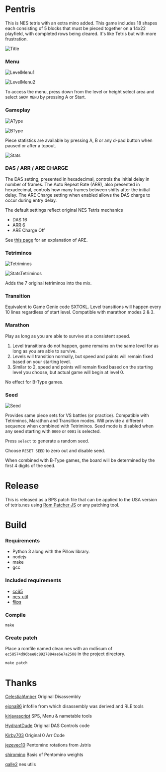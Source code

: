 # Pentris

This is NES tetris with an extra mino added.  This game includes 18 shapes each consisting of 5 blocks that must be pieced together on a 14x22 playfield, with completed rows being cleared.  It's like Tetris but with more frustration.

![Title](./assets/pentris.png)

### Menu

![LevelMenu1](./assets/levelmenu1.png)

![LevelMenu2](./assets/levelmenu2.png)

To access the menu, press down from the level or height select area and select `SHOW MENU` by pressing A or Start.

### Gameplay

![AType](./assets/atype.png)

![BType](./assets/btype.png)

Piece statistics are available by pressing A, B or any d-pad button when paused or after a topout.

![Stats](./assets/stats.png)

### DAS / ARR / ARE CHARGE

The DAS setting, presented in hexadecimal, controls the initial delay in number of frames.  The Auto Repeat Rate (ARR), also presented in hexadecimal, controls how many frames between shifts after the initial delay.   The ARE Charge setting when enabled allows the DAS charge to occur during entry delay.

The default settings reflect original NES Tetris mechanics

* DAS 16
* ARR 6
* ARE Charge Off

See [this page](https://tetris.wiki/ARE) for an explanation of ARE.

### Tetriminos

![Tetriminos](./assets/tetriminos.png)

![StatsTetriminos](./assets/stats_tetriminos.png)

Adds the 7 original tetriminos into the mix.

### Transition

Equivalent to Game Genie code SXTOKL.  Level transitions will happen every 10 lines regardless of start level.   Compatible with marathon modes 2 & 3.

### Marathon

Play as long as you are able to survive at a consistent speed.

1. Level transitions do not happen, game remains on the same level for as long as you are able to survive.
2. Levels will transition normally, but speed and points will remain fixed based on your starting level.
3. Similar to 2, speed and points will remain fixed based on the starting level you choose, but actual game will begin at level 0.

No effect for B-Type games.

### Seed

![Seed](./assets/seed.png)

Provides same piece sets for VS battles (or practice).  Compatible with Tetriminos, Marathon and Transition modes.  Will provide a different sequence when combined with Tetriminos.   Seed mode is disabled when any seed starting with `0000` or `0001` is selected.

Press `select` to generate a random seed.

Choose `RESET SEED` to zero out and disable seed.

When combined with B-Type games, the board will be determined by the first 4 digits of the seed.

# Release

This is released as a BPS patch file that can be applied to the USA version of tetris.nes using [Rom Patcher JS](https://www.romhacking.net/patch/) or any patching tool.

# Build

### Requirements

* Python 3 along with the Pillow library.
* nodejs
* make
* gcc

### Included requirements

* [cc65](https://github.com/cc65/cc65)
* [nes-util](https://github.com/qalle2/nes-util)
* [flips](https://github.com/Alcaro/Flips)

### Compile

```
make
```

### Create patch

Place a romfile named clean.nes with an md5sum of `ec58574d96bee8c8927884ae6e7a2508` in the project directory.

```
make patch
```

# Thanks

[CelestialAmber](https://github.com/CelestialAmber/TetrisNESDisasm) Original Disassembly

[ejona86](https://github.com/ejona86) infofile from which disassembly was derived and RLE tools

[kirjavascript](https://github.com/kirjavascript/TetrisGYM) SPS, Menu & nametable tools

[HydrantDude](https://github.com/hydrantdude) Original DAS Controls code

[Kirby703](https://github.com/Kirby703) Original 0 Arr Code

[jezevec10](https://github.com/jezevec10) Pentomino rotations from Jstris

[shiromino](https://github.com/shiromino) Basis of Pentomino weights

[qalle2](https://github.com/qalle2) nes utils
